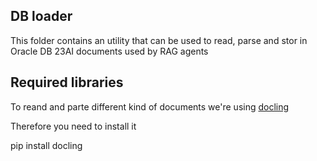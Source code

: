## DB loader
This folder contains an utility that can be used to read, parse and stor in Oracle DB 23AI documents used by
RAG agents

## Required libraries
To reand and parte different kind of documents we're using [docling](https://github.com/DS4SD/docling)

Therefore you need to install it

pip install docling

